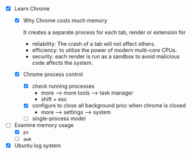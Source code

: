- [x] Learn Chrome
  - [x] Why Chrome costs much memory
    
    It creates a separate process for each tab, render or extension for
    - reliability: The crash of a tab will not affect others.
    - efficiency: to utilize the power of modern multi-core CPUs.
    - security: each render is run as a sandbox to avoid malicious code affects the system.    
  - [x] Chrome process control
    - [x] check running processes
      - more --> more tools --> task manager
      - shift + esc
    - [x] configure to close all background proc when chrome is closed
      - more --> settings --> system
    - [ ] single-process model
- [ ] Examine memory usage
  - [x] `ps`
  - [ ] `awk` 
- [x] Ubuntu log system
   
<!--stackedit_data:
eyJoaXN0b3J5IjpbNTk2ODM5NTI4LDE5OTA1NTc3MTUsLTE4OT
M4MDkzNzgsMzMzOTM3ODIsLTE3OTcwOTYyNjgsLTIzMTc3MDc1
NywtNjQwMjc1MDUzLDE5NTkxMzQ2MjFdfQ==
-->